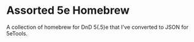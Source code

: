 # Assorted 5e Homebrew

A collection of homebrew for DnD 5(.5)e that I've converted to JSON for 5eTools.